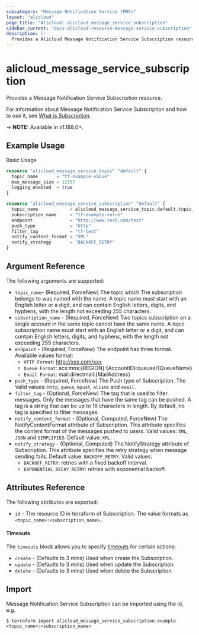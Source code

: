 ```yaml
---
subcategory: "Message Notification Service (MNS)"
layout: "alicloud"
page_title: "Alicloud: alicloud_message_service_subscription"
sidebar_current: "docs-alicloud-resource-message-service-subscription"
description: |-
  Provides a Alicloud Message Notification Service Subscription resource.
---
```


# alicloud\_message\_service\_subscription

Provides a Message Notification Service Subscription resource.

For information about Message Notification Service Subscription and how to use it, see [What is Subscription](https://www.alibabacloud.com/help/en/message-service/latest/subscribe-1).

-> **NOTE:** Available in v1.188.0+.

## Example Usage

Basic Usage

```terraform
resource "alicloud_message_service_topic" "default" {
  topic_name       = "tf-example-value"
  max_message_size = 12357
  logging_enabled  = true
}

resource "alicloud_message_service_subscription" "default" {
  topic_name            = alicloud_message_service_topic.default.topic_name
  subscription_name     = "tf-example-value"
  endpoint              = "http://www.test.com/test"
  push_type             = "http"
  filter_tag            = "tf-test"
  notify_content_format = "XML"
  notify_strategy       = "BACKOFF_RETRY"
}
```

## Argument Reference

The following arguments are supported:

* `topic_name`- (Required, ForceNew) The topic which The subscription belongs to was named with the name. A topic name must start with an English letter or a digit, and can contain English letters, digits, and hyphens, with the length not exceeding 255 characters.
* `subscription_name` - (Required, ForceNew) Two topics subscription on a single account in the same topic cannot have the same name. A topic subscription name must start with an English letter or a digit, and can contain English letters, digits, and hyphens, with the length not exceeding 255 characters.
* `endpoint` - (Required, ForceNew) The endpoint has three format. Available values format:
  - `HTTP Format`: http://xxx.com/xxx
  - `Queue Format`: acs:mns:{REGION}:{AccountID}:queues/{QueueName}
  - `Email Format`: mail:directmail:{MailAddress}
* `push_type` - (Required, ForceNew) The Push type of Subscription. The Valid values: `http`, `queue`, `mpush`, `alisms` and `email`.
* `filter_tag` - (Optional, ForceNew) The tag that is used to filter messages. Only the messages that have the same tag can be pushed. A tag is a string that can be up to 16 characters in length. By default, no tag is specified to filter messages.
* `notify_content_format` - (Optional, Computed, ForceNew) The NotifyContentFormat attribute of Subscription. This attribute specifies the content format of the messages pushed to users. Valid values: `XML`, `JSON` and `SIMPLIFIED`. Default value: `XML`.
* `notify_strategy` - (Optional, Computed) The NotifyStrategy attribute of Subscription. This attribute specifies the retry strategy when message sending fails. Default value: `BACKOFF_RETRY`. Valid values:
  - `BACKOFF_RETRY`: retries with a fixed backoff interval.
  - `EXPONENTIAL_DECAY_RETRY`: retries with exponential backoff.

## Attributes Reference

The following attributes are exported:

* `id` - The resource ID in terraform of Subscription. The value formats as `<topic_name>:<subscription_name>`.

#### Timeouts

The `timeouts` block allows you to specify [timeouts](https://www.terraform.io/docs/configuration-0-11/resources.html#timeouts) for certain actions:

* `create` - (Defaults to 3 mins) Used when create the Subscription.
* `update` - (Defaults to 3 mins) Used when update the Subscription.
* `delete` - (Defaults to 3 mins) Used when delete the Subscription.

## Import

Message Notification Service Subscription can be imported using the id, e.g.

```shell
$ terraform import alicloud_message_service_subscription.example <topic_name>:<subscription_name>
```

